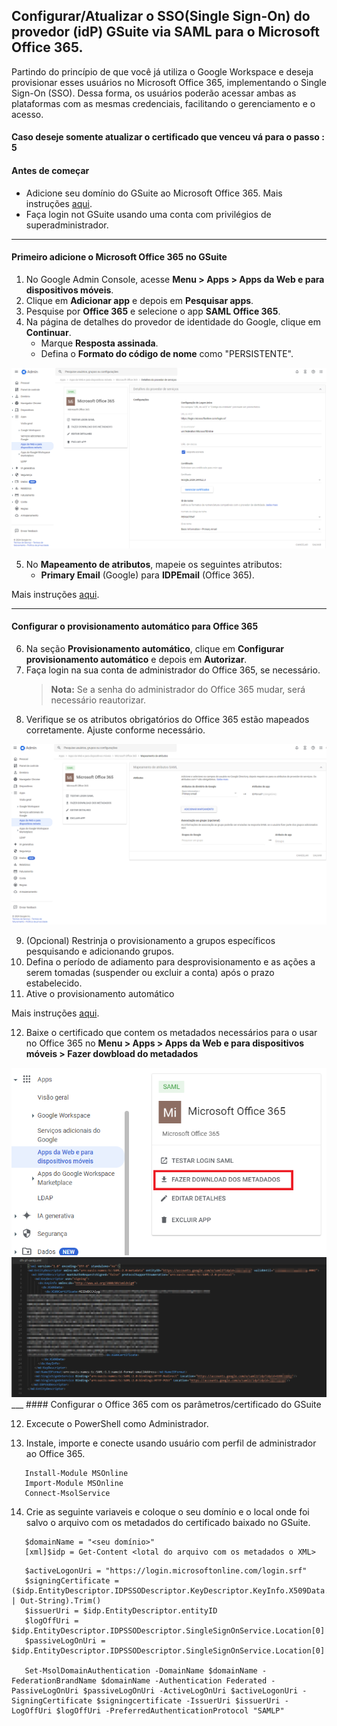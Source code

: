 ## Configurar/Atualizar o SSO(Single Sign-On) do provedor (idP) GSuite via SAML para o Microsoft Office 365.

Partindo do princípio de que você já utiliza o Google Workspace e deseja provisionar esses usuários no Microsoft Office 365, implementando o Single Sign-On (SSO). Dessa forma, os usuários poderão acessar ambas as plataformas com as mesmas credenciais, facilitando o gerenciamento e o acesso.

#### Caso deseje somente atualizar o certificado que venceu vá para o passo : 5
#### Antes de começar
- Adicione seu domínio do GSuite ao Microsoft Office 365. Mais instruções [aqui](https://learn.microsoft.com/pt-br/microsoft-365/admin/setup/add-domain?view=o365-worldwide).
- Faça login not GSuite usando uma conta com privilégios de superadministrador. 

___
#### Primeiro adicione o Microsoft Office 365 no GSuite
1. No Google Admin Console, acesse **Menu > Apps > Apps da Web e para dispositivos móveis**.
2. Clique em **Adicionar app** e depois em **Pesquisar apps**.
3. Pesquise por **Office 365** e selecione o app **SAML Office 365**.
4. Na página de detalhes do provedor de identidade do Google, clique em **Continuar**.
   - Marque **Resposta assinada**.
   - Defina o **Formato do código de nome** como "PERSISTENTE".

<img src="/assets/imgs/configGSuiteOffice365.png">

5. No **Mapeamento de atributos**, mapeie os seguintes atributos:
   - **Primary Email** (Google) para **IDPEmail** (Office 365).

Mais instruções [aqui](https://support.google.com/a/answer/6363817?hl=pt-BR&sjid=1860868631779308443-SA#zippy=%2Cstep-configure-immutableid%2Cstep-set-up-google-as-a-saml-identity-provider-idp%2Cantes-de-come%C3%A7ar%2Cetapa-configurar-o-immutableid%2Cetapa-receber-informa%C3%A7%C3%B5es-do-provedor-de-identidade-idp-do-google%2Cetapa-configurar-o-google-como-provedor-de-identidade-idp-saml).

___
#### Configurar o provisionamento automático para Office 365

6. Na seção **Provisionamento automático**, clique em **Configurar provisionamento automático** e depois em **Autorizar**.
7. Faça login na sua conta de administrador do Office 365, se necessário.
   > **Nota:** Se a senha do administrador do Office 365 mudar, será necessário reautorizar.
8. Verifique se os atributos obrigatórios do Office 365 estão mapeados corretamente. Ajuste conforme necessário.

<img src="/assets/imgs/mapeamentoGSuiteOffice365.png">

9. (Opcional) Restrinja o provisionamento a grupos específicos pesquisando e adicionando grupos.
10. Defina o período de adiamento para desprovisionamento e as ações a serem tomadas (suspender ou excluir a conta) após o prazo estabelecido.
11. Ative o provisionamento automático


Mais instruções [aqui](https://support.google.com/a/answer/7365072?sjid=1860868631779308443-SA#zippy=%2Cconfigurar-o-provisionamento-autom%C3%A1tico-para-o-aplicativo-microsoft-office).

12. Baixe o certificado que contem os metadados necessários para o usar no Office 365 no **Menu > Apps > Apps da Web e para dispositivos móveis > Fazer dowbload do metadados**
<img src="/assets/imgs/baixarMetadados.png">
<img src="/assets/imgs/metadadosCertificadoGSuite.png">
___
####  Configurar o Office 365 com os parâmetros/certificado do GSuite

12. Excecute o PowerShell como Administrador.

13. Instale, importe e conecte usando usuário com perfil de administrador ao Office 365.
```
   Install-Module MSOnline
   Import-Module MSOnline
   Connect-MsolService
```
14. Crie as seguinte variaveis e coloque o seu domínio e o local onde foi salvo o arquivo com os metadados do certificado baixado no GSuite.
```   
   $domainName = "<seu domínio>"
   [xml]$idp = Get-Content <lotal do arquivo com os metadados o XML>      
```

```
   $activeLogonUri = "https://login.microsoftonline.com/login.srf"
   $signingCertificate = ($idp.EntityDescriptor.IDPSSODescriptor.KeyDescriptor.KeyInfo.X509Data.X509Certificate | Out-String).Trim()
   $issuerUri = $idp.EntityDescriptor.entityID
   $logOffUri = $idp.EntityDescriptor.IDPSSODescriptor.SingleSignOnService.Location[0]
   $passiveLogOnUri = $idp.EntityDescriptor.IDPSSODescriptor.SingleSignOnService.Location[0]

   Set-MsolDomainAuthentication -DomainName $domainName -FederationBrandName $domainName -Authentication Federated -PassiveLogOnUri $passiveLogOnUri -ActiveLogOnUri $activeLogonUri -SigningCertificate $signingcertificate -IssuerUri $issuerUri -LogOffUri $logOffUri -PreferredAuthenticationProtocol "SAMLP"
```